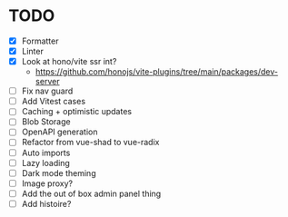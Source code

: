 # TODO

- [x] Formatter
- [x] Linter
- [x] Look at hono/vite ssr int?
  - <https://github.com/honojs/vite-plugins/tree/main/packages/dev-server>
- [ ] Fix nav guard
- [ ] Add Vitest cases
- [ ] Caching + optimistic updates
- [ ] Blob Storage
- [ ] OpenAPI generation
- [ ] Refactor from vue-shad to vue-radix
- [ ] Auto imports
- [ ] Lazy loading
- [ ] Dark mode theming
- [ ] Image proxy?
- [ ] Add the out of box admin panel thing
- [ ] Add histoire?
